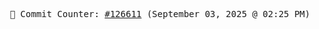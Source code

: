 <p align="center">
    <samp>
        📮 Commit Counter: <a href="https://github.com/Javascript-void0/Javascript-void0/commits/main">#126611</a> (September 03, 2025 @ 02:25 PM)
    </samp>
</p>